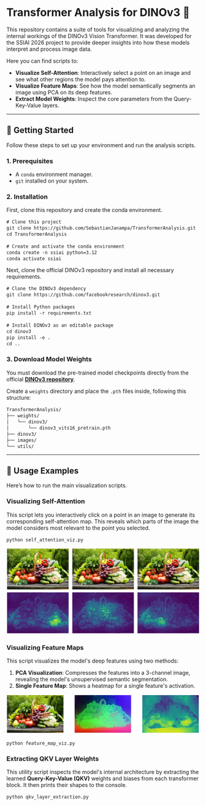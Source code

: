 # Transformer Analysis for DINOv3 🤖

This repository contains a suite of tools for visualizing and analyzing the internal workings of the DINOv3 Vision Transformer. It was developed for the SSIAI 2026 project to provide deeper insights into how these models interpret and process image data.

Here you can find scripts to:
* **Visualize Self-Attention**: Interactively select a point on an image and see what other regions the model pays attention to.
* **Visualize Feature Maps**: See how the model semantically segments an image using PCA on its deep features.
* **Extract Model Weights**: Inspect the core parameters from the Query-Key-Value layers.

---

## 🎯 Getting Started

Follow these steps to set up your environment and run the analysis scripts.

### **1. Prerequisites**

* A `conda` environment manager.
* `git` installed on your system.

### **2. Installation**

First, clone this repository and create the conda environment.

```shell
# Clone this project
git clone https://github.com/SebastianJanampa/TransformerAnalysis.git
cd TransformerAnalysis

# Create and activate the conda environment
conda create -n ssiai python=3.12
conda activate ssiai
```

Next, clone the official DINOv3 repository and install all necessary requirements.
```shel
# Clone the DINOv3 dependency
git clone https://github.com/facebookresearch/dinov3.git

# Install Python packages
pip install -r requirements.txt

# Install DINOv3 as an editable package
cd dinov3
pip install -e .
cd ..
```

### **3. Download Model Weights**

You must download the pre-trained model checkpoints directly from the official **[DINOv3 repository](https://github.com/facebookresearch/dinov3?tab=readme-ov-file#pretrained-models)**.

Create a `weights` directory and place the `.pth` files inside, following this structure:
```
TransformerAnalysis/
├── weights/
│   └── dinov3/
│       └── dinov3_vits16_pretrain.pth
├── dinov3/
├── images/
└── utils/
```

---

## 🚀 Usage Examples

Here’s how to run the main visualization scripts.

### **Visualizing Self-Attention**

This script lets you interactively click on a point in an image to generate its corresponding self-attention map. This reveals which parts of the image the model considers most relevant to the point you selected.

```shell
python self_attention_viz.py
```

<div align="center">
  	<img src="https://github.com/SebastianJanampa/TransformerAnalysis/blob/main/assets/attention_map.jpg" width=1000 >
</div>

### **Visualizing Feature Maps**

This script visualizes the model's deep features using two methods:
1.  **PCA Visualization**: Compresses the features into a 3-channel image, revealing the model's unsupervised semantic segmentation.
2.  **Single Feature Map**: Shows a heatmap for a single feature's activation.

<div align="center">
  	<img src="https://github.com/SebastianJanampa/TransformerAnalysis/blob/main/assets/feature_map.jpg" width=1000 >
</div>

```shell
python feature_map_viz.py
```

### **Extracting QKV Layer Weights**

This utility script inspects the model's internal architecture by extracting the learned **Query-Key-Value (QKV)** weights and biases from each transformer block. It then prints their shapes to the console.

```shell
python qkv_layer_extraction.py
```


